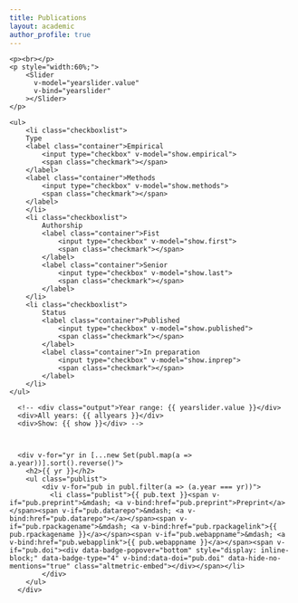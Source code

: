```yaml
---
title: Publications
layout: academic
author_profile: true
---
```



<!-- 
  {% for yr in site.data.categories.publications.years %}
  <h2 id="year-{{ yr }}">{{ yr }}</h2>
  <ul>{% for ms in site.data.publications %}{% if ms.year == yr %}
    <li id="publ-id-{{ ms.id }}" class="publ publ-type-{{ ms.type }} publ-auth-{{ ms.authorship }} publ-status-{{ ms.status }}">
      {{ ms.text }}{% if ms.preprint %}&mdash; <a href="{{ ms.preprint }}">Preprint</a>{% endif %}{% if ms.datarepo %}&mdash; <a href="{{ ms.datarepo }}">Data repository</a>{% endif %}{% if ms.rpackagename %}&mdash; <a href="{{ ms.rpackagelink }}">{{ ms.rpackagename }}</a>{% endif %}{% if ms.webappname %}&mdash; <a href="{{ ms.webapplink }}">{{ ms.webappname }}</a>{% endif %}{% if ms.doi %} <div data-badge-popover="bottom" style="display: inline-block;" data-badge-type="4" data-doi="{{ ms.doi }}" data-hide-no-mentions="true" class="altmetric-embed"></div>{% endif %}
      </li>{% endif %}{% endfor %}
  </ul>
  {% endfor %}
-->


<!-- {% raw %} -->
<div id="app">

    <p><br></p>
    <p style="width:60%;">
        <Slider
          v-model="yearslider.value"
          v-bind="yearslider"
        ></Slider>
    </p>

    <ul>
        <li class="checkboxlist">
        Type
        <label class="container">Empirical
            <input type="checkbox" v-model="show.empirical">
            <span class="checkmark"></span>
        </label>
        <label class="container">Methods
            <input type="checkbox" v-model="show.methods">
            <span class="checkmark"></span>
        </label>
        </li>
        <li class="checkboxlist">
            Authorship
            <label class="container">Fist
                <input type="checkbox" v-model="show.first">
                <span class="checkmark"></span>
            </label>
            <label class="container">Senior
                <input type="checkbox" v-model="show.last">
                <span class="checkmark"></span>
            </label>
        </li>
        <li class="checkboxlist">
            Status
            <label class="container">Published
                <input type="checkbox" v-model="show.published">
                <span class="checkmark"></span>
            </label>
            <label class="container">In preparation
                <input type="checkbox" v-model="show.inprep">
                <span class="checkmark"></span>
            </label>
        </li>
    </ul>
    
      <!-- <div class="output">Year range: {{ yearslider.value }}</div>
      <div>All years: {{ allyears }}</div>
      <div>Show: {{ show }}</div> -->
      
      

      <div v-for="yr in [...new Set(publ.map(a => a.year))].sort().reverse()">
        <h2>{{ yr }}</h2>
        <ul class="publist">
            <div v-for="pub in publ.filter(a => (a.year === yr))">
              <li class="publist">{{ pub.text }}<span v-if="pub.preprint">&mdash; <a v-bind:href="pub.preprint">Preprint</a></span><span v-if="pub.datarepo">&mdash; <a v-bind:href="pub.datarepo"></a></span><span v-if="pub.rpackagename">&mdash; <a v-bind:href="pub.rpackagelink">{{ pub.rpackagename }}</a></span><span v-if="pub.webappname">&mdash; <a v-bind:href="pub.webapplink">{{ pub.webappname }}</a></span><span v-if="pub.doi"><div data-badge-popover="bottom" style="display: inline-block;" data-badge-type="4" v-bind:data-doi="pub.doi" data-hide-no-mentions="true" class="altmetric-embed"></div></span></li>
            </div>
        </ul>
      </div>
  
</div>
<!-- {% endraw %} -->

<script>
// publication list
var p = [
        {% for ms in site.data.publications %}{
          "id": "{{ ms.id }}",
          "text": "{{ ms.text }}",
          "year": {{ ms.year }},
          "type": "{{ ms.type }}",
          "authorship": "{{ ms.authorship }}",
          "status": "{{ ms.status }}",
          "preprint": "{{ ms.preprint }}",
          "datarepo": "{{ ms.datarepo }}",
          "rpackagename": "{{ ms.rpackagename }}",
          "rpackagelink": "{{ ms.rpackagelink }}",
          "webappname": "{{ ms.webappname }}",
          "webapplink": "{{ ms.webapplink }}",
          "doi": "{{ ms.doi }}"
        }{% unless forloop.last %},{% endunless %}
      {% endfor %}];
// unique years
var yrs = [...new Set(p.map(a => a.year))].sort().reverse();
//vue app
const app = Vue.createApp({
  data: () => ({
    yearslider: {
        value: [Math.min(...yrs), Math.max(...yrs)],
        min: Math.min(...yrs),
        max: Math.max(...yrs),
    },
    pubs: p,
    allyears: yrs,
    show: {
        empirical: false,
        methods: false,
        first: false,
        last: false,
        published: false,
        inprep: false,
    },
  }),
  computed: {
    publ: function () {
        var x = [];
        for (i = 0; i < this.pubs.length; i++) {
            let add = false;
            // none is checked: show all
            if (!this.show.empirical && !this.show.methods && !this.show.first &&!this.show.last && !this.show.published && !this.show.inprep) {
              add = true;
            } else {
              // type
              if (this.show.empirical && this.pubs[i].type == "empirical")
                  add = true;
              if (this.show.methods && this.pubs[i].type == "methods")
                  add = true;
              // authorship
              if (this.show.first && this.pubs[i].authorship == "first")
                  add = true;
              if (this.show.last && this.pubs[i].authorship == "last")
                  add = true;
              // status
              if (this.show.published && this.pubs[i].status == "published")
                  add = true;
              if (this.show.inprep && this.pubs[i].status != "published")
                  add = true;
            }
            if (add) {
                if (this.pubs[i].year < this.yearslider.value[0]) {
                    add = false;
                }
                if (this.pubs[i].year > this.yearslider.value[1]) {
                    add = false;
                }
            }
            if (add)
                x[i] = this.pubs[i];
        }
        return x
    }
  }
})
// slider component
app.component('Slider', VueformSlider)
app.mount('#app')
</script>
